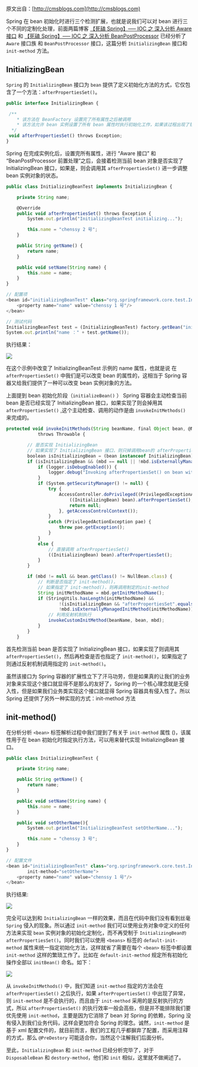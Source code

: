 
 
原文出自：[http://cmsblogs.com](http://cmsblogs.com)

Spring 在 bean 初始化时进行三个检测扩展，也就是说我们可以对 bean 进行三个不同的定制化处理，前面两篇博客 [【死磕 Spring】—– IOC 之 深入分析 Aware 接口](https://gitee.com/hezhiyuan007/JavaNotes/raw/master/SpringSourceCode/%E3%80%90%E6%AD%BB%E7%A3%95%20Spring%E3%80%91%E2%80%94%E2%80%93%20%E7%AC%AC%E4%BA%8C%E5%8D%81%E4%B8%83%E7%AF%87IOC%20%E4%B9%8B%20%E6%B7%B1%E5%85%A5%E5%88%86%E6%9E%90%20Aware%20%E6%8E%A5%E5%8F%A3.md) 和 [【死磕 Spring】—– IOC 之 深入分析 BeanPostProcessor](https://gitee.com/hezhiyuan007/JavaNotes/raw/master/SpringSourceCode/%E3%80%90%E6%AD%BB%E7%A3%95%20Spring%E3%80%91%E2%80%94%E2%80%93%20%E7%AC%AC%E4%BA%8C%E5%8D%81%E5%85%AB%E7%AF%87IOC%20%E4%B9%8B%20%E6%B7%B1%E5%85%A5%E5%88%86%E6%9E%90%20BeanPostProcessor.md) 已经分析了 `Aware` 接口族 和 `BeanPostProcessor` 接口，这篇分析 `InitializingBean` 接口和 `init-method` 方法。

## InitializingBean

`Spring` 的 `InitializingBean` 接口为 `bean` 提供了定义初始化方法的方式，它仅包含了一个方法：`afterPropertiesSet()`。
```js 
public interface InitializingBean {

 /**
    * 该方法在 BeanFactory 设置完了所有属性之后被调用
    * 该方法允许 bean 实例设置了所有 bean 属性时执行初始化工作，如果该过程出现了错误则需要抛出异常
  */
 void afterPropertiesSet() throws Exception;
}
```

Spring 在完成实例化后，设置完所有属性，进行 “Aware 接口” 和 “BeanPostProcessor 前置处理”之后，会接着检测当前 bean 对象是否实现了 InitializingBean 接口，如果是，则会调用其 `afterPropertiesSet()` 进一步调整 bean 实例对象的状态。

```js 
public class InitializingBeanTest implements InitializingBean {

    private String name;

    @Override
    public void afterPropertiesSet() throws Exception {
        System.out.println("InitializingBeanTest initializing...");

        this.name = "chenssy 2 号";
    }

    public String getName() {
        return name;
    }

    public void setName(String name) {
        this.name = name;
    }
}

// 配置项
<bean id="initializingBeanTest" class="org.springframework.core.test.InitializingBeanTest">
    <property name="name" value="chenssy 1 号"/>
</bean>

// 测试代码
InitializingBeanTest test = (InitializingBeanTest) factory.getBean("initializingBeanTest");
System.out.println("name ：" + test.getName());
```

执行结果：

![](https://gitee.com/hezhiyuan007/java-study/raw/master/images/SpringSourceCode/e33a78c7-ca68-4de5-b296-ab7576ae58f9.png)

在这个示例中改变了 InitializingBeanTest 示例的 name 属性，也就是说 在 `afterPropertiesSet()` 中我们是可以改变 bean 的属性的，这相当于 Spring 容器又给我们提供了一种可以改变 bean 实例对象的方法。

上面提到 bean 初始化阶段（`initializeBean()` ） Spring 容器会主动检查当前 bean 是否已经实现了 InitializingBean 接口，如果实现了则会掉用其 `afterPropertiesSet()` ,这个主动检查、调用的动作是由 `invokeInitMethods()` 来完成的。
```js 
protected void invokeInitMethods(String beanName, final Object bean, @Nullable RootBeanDefinition mbd)
            throws Throwable {

        // 是否实现 InitializingBean
        // 如果实现了 InitializingBean 接口，则只掉调用bean的 afterPropertiesSet()
        boolean isInitializingBean = (bean instanceof InitializingBean);
        if (isInitializingBean && (mbd == null || !mbd.isExternallyManagedInitMethod("afterPropertiesSet"))) {
            if (logger.isDebugEnabled()) {
                logger.debug("Invoking afterPropertiesSet() on bean with name '" + beanName + "'");
            }
            if (System.getSecurityManager() != null) {
                try {
                    AccessController.doPrivileged((PrivilegedExceptionAction<Object>) () -> {
                        ((InitializingBean) bean).afterPropertiesSet();
                        return null;
                    }, getAccessControlContext());
                }
                catch (PrivilegedActionException pae) {
                    throw pae.getException();
                }
            }
            else {
                // 直接调用 afterPropertiesSet()
                ((InitializingBean) bean).afterPropertiesSet();
            }
        }

        if (mbd != null && bean.getClass() != NullBean.class) {
            // 判断是否指定了 init-method()，
            // 如果指定了 init-method()，则再调用制定的init-method
            String initMethodName = mbd.getInitMethodName();
            if (StringUtils.hasLength(initMethodName) &&
                    !(isInitializingBean && "afterPropertiesSet".equals(initMethodName)) &&
                    !mbd.isExternallyManagedInitMethod(initMethodName)) {
                // 利用反射机制执行
                invokeCustomInitMethod(beanName, bean, mbd);
            }
        }
    }
```

首先检测当前 bean 是否实现了 InitializingBean 接口，如果实现了则调用其 `afterPropertiesSet()`，然后再检查是否也指定了 `init-method()`，如果指定了则通过反射机制调用指定的 `init-method()`。

虽然该接口为 Spring 容器的扩展性立下了汗马功劳，但是如果真的让我们的业务对象来实现这个接口就显得不是那么的友好了，Spring 的一个核心理念就是无侵入性，但是如果我们业务类实现这个接口就显得 Spring 容器具有侵入性了。所以 Spring 还提供了另外一种实现的方式：init-method 方法

## init-method()

在分析分析 `<bean>` 标签解析过程中我们提到了有关于 `init-method` 属性 ()，该属性用于在 bean 初始化时指定执行方法，可以用来替代实现 InitializingBean 接口。
```js 
public class InitializingBeanTest {

    private String name;

    public String getName() {
        return name;
    }

    public void setName(String name) {
        this.name = name;
    }

    public void setOtherName(){
        System.out.println("InitializingBeanTest setOtherName...");

        this.name = "chenssy 3 号";
    }
}

// 配置文件
<bean id="initializingBeanTest" class="org.springframework.core.test.InitializingBeanTest"
        init-method="setOtherName">
    <property name="name" value="chenssy 1 号"/>
</bean>
```

执行结果:

![](https://gitee.com/hezhiyuan007/java-study/raw/master/images/SpringSourceCode/22c6696f-45e8-4090-aa04-64dc0e9997d3.png)

完全可以达到和 `InitializingBean` 一样的效果，而且在代码中我们没有看到丝毫 `Spring` 侵入的现象。所以通过 `init-method` 我们可以使用业务对象中定义的任何方法来实现 `bean` 实例对象的初始化定制化，而不再受制于 `InitializingBean的` `afterPropertiesSet()`。同时我们可以使用 `<beans>` 标签的 `default-init-method` 属性来统一指定初始化方法，这样就省了需要在每个 `<bean>` 标签中都设置 `init-method` 这样的繁琐工作了。比如在 `default-init-method` 规定所有初始化操作全部以 `initBean()` 命名。如下：

![](https://gitee.com/hezhiyuan007/java-study/raw/master/images/SpringSourceCode/105acfde-023d-44b5-8307-0de2a369c7a0.png)

从 `invokeInitMethods()` 中，我们知道 `init-method` 指定的方法会在 `afterPropertiesSet()` 之后执行，如果 `afterPropertiesSet()` 中出现了异常，则 `init-method` 是不会执行的，而且由于 `init-method` 采用的是反射执行的方式，所以 `afterPropertiesSet()` 的执行效率一般会高些，但是并不能排除我们要优先使用 `init-method`，主要是因为它消除了 bean 对 Spring 的依赖，Spring 没有侵入到我们业务代码，这样会更加符合 Spring 的理念。诚然，`init-method` 是基于 xml 配置文件的，就目前而言，我们的工程几乎都摒弃了配置，而采用注释的方式，那么 `@PreDestory` 可能适合你，当然这个注解我们后面分析。

至此，`InitializingBean` 和 `init-method` 已经分析完毕了，对于 `DisposableBean` 和 `destory-method`，他们和 `init` 相似，这里就不做阐述了。

